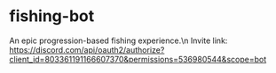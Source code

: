 # fishing-bot
An epic progression-based fishing experience.\n
Invite link: https://discord.com/api/oauth2/authorize?client_id=803361191166607370&permissions=536980544&scope=bot
